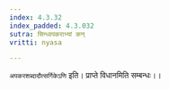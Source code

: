 ```yaml
---
index: 4.3.32
index_padded: 4.3.032
sutra: सिन्ध्वपकराभ्यां कन्
vritti: nyasa

---
```

`अपकरशब्दादौत्सर्गिकेऽणि` इति। प्राप्ते विधानमिति सम्बन्धः।।